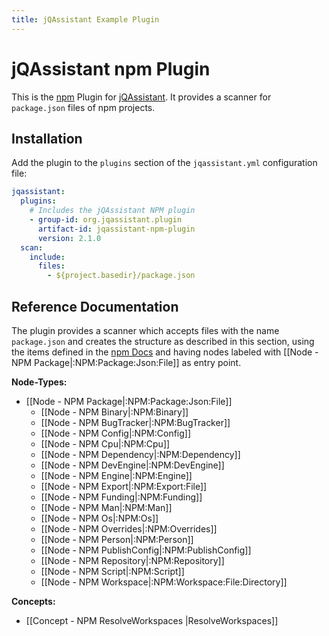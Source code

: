 ```yaml
---
title: jQAssistant Example Plugin
---
```

# jQAssistant npm Plugin

This is the [npm](https://www.npmjs.com) Plugin for [jQAssistant](https://jqassistant.org).
It provides a scanner for `package.json` files of npm projects.
## Installation

Add the plugin to the `plugins` section of the `jqassistant.yml` configuration file:

```yaml
jqassistant:
  plugins:
    # Includes the jQAssistant NPM plugin
    - group-id: org.jqassistant.plugin
      artifact-id: jqassistant-npm-plugin
      version: 2.1.0
  scan:
    include:
      files:
        - ${project.basedir}/package.json
```

## Reference Documentation

The plugin provides a scanner which accepts files with the name `package.json` and creates the structure as described in this section, using the items defined in the [npm Docs](https://docs.npmjs.com/cli/v10/configuring-npm/package-json) and having nodes labeled with [[Node - NPM Package|:NPM:Package:Json:File]] as entry point.

**Node-Types:**

- [[Node - NPM Package|:NPM:Package:Json:File]]
	- [[Node - NPM Binary|:NPM:Binary]]
	- [[Node - NPM BugTracker|:NPM:BugTracker]]
	- [[Node - NPM Config|:NPM:Config]]
	- [[Node - NPM Cpu|:NPM:Cpu]]
	- [[Node - NPM Dependency|:NPM:Dependency]]
	- [[Node - NPM DevEngine|:NPM:DevEngine]]
	- [[Node - NPM Engine|:NPM:Engine]]
	- [[Node - NPM Export|:NPM:Export:File]]
	- [[Node - NPM Funding|:NPM:Funding]]
	- [[Node - NPM Man|:NPM:Man]]
	- [[Node - NPM Os|:NPM:Os]]
	- [[Node - NPM Overrides|:NPM:Overrides]]
	- [[Node - NPM Person|:NPM:Person]]
	- [[Node - NPM PublishConfig|:NPM:PublishConfig]]
	- [[Node - NPM Repository|:NPM:Repository]]
	- [[Node - NPM Script|:NPM:Script]]
	- [[Node - NPM Workspace|:NPM:Workspace:File:Directory]]

**Concepts:**

- [[Concept - NPM ResolveWorkspaces |ResolveWorkspaces]]
